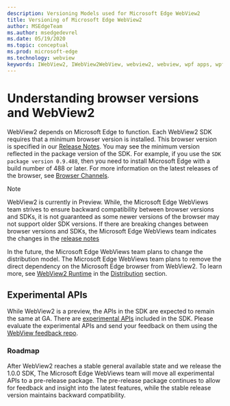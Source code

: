 ```yaml
---
description: Versioning Models used for Microsoft Edge WebView2
title: Versioning of Microsoft Edge WebView2
author: MSEdgeTeam
ms.author: msedgedevrel
ms.date: 05/19/2020
ms.topic: conceptual
ms.prod: microsoft-edge
ms.technology: webview
keywords: IWebView2, IWebView2WebView, webview2, webview, wpf apps, wpf, edge, ICoreWebView2, ICoreWebView2Host, browser control, edge html
---
```


# Understanding browser versions and WebView2  

WebView2 depends on Microsoft Edge to function. Each WebView2 SDK requires that a minimum browser version is installed. This browser version is specified in our [Release Notes](../releasenotes.md). You may see the minimum version reflected in the package version of the SDK. For example, if you use the `SDK package version 0.9.488`, then you need to install Microsoft Edge with a build number of 488 or later. For more information on the latest releases of the browser, see [Browser Channels](https://docs.microsoft.com/deployedge/microsoft-edge-channels).  

> [!NOTE]
> WebView2 is currently in Preview.  While, the Microsoft Edge WebViews team strives to ensure backward compatibility between browser versions and SDKs, it is not guaranteed as some newer versions of the browser may not support older SDK versions.  If there are breaking changes between browser versions and SDKs, the Microsoft Edge WebViews team indicates the changes in the [release notes](../releasenotes.md)  

In the future, the Microsoft Edge WebViews team plans to change the distribution model.  The Microsoft Edge WebViews team plans to remove the direct dependency on the Microsoft Edge browser from WebView2.  To learn more, see [WebView2 Runtime]() in the [Distribution](./distribution.md) section.  

## Experimental APIs  

While WebView2 is a preview, the APIs in the SDK are expected to remain the same at GA.  There are [experimental APIs](../reference/win32/0-9-488-reference-webview2.md#experimental) included in the SDK.  Please evaluate the experimental APIs and send your feedback on them using the [WebView feedback repo](https://aka.ms/webviewfeedback).  

### Roadmap

After WebView2 reaches a stable general available state and we release the 1.0.0 SDK, The Microsoft Edge WebViews team will move all experimental APIs to a pre-release package. The pre-release package continues to allow for feedback and insight into the latest features, while the stable release version maintains backward compatibility.

<!--links -->

